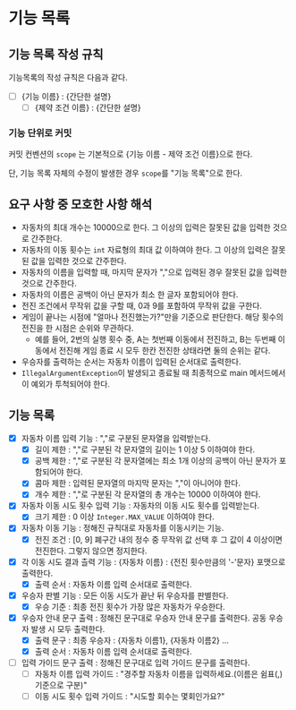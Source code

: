 # 기능 목록
## 기능 목록 작성 규칙
기능목록의 작성 규칙은 다음과 같다.

- [ ] {기능 이름} : {간단한 설명}
  - [ ] {제약 조건 이름} : {간단한 설명}
### 기능 단위로 커밋
커밋 컨벤션의 `scope` 는 기본적으로 {기능 이름 - 제약 조건 이름}으로 한다.

단, 기능 목록 자체의 수정이 발생한 경우 `scope`를 "기능 목록"으로 한다.

## 요구 사항 중 모호한 사항 해석
- 자동차의 최대 개수는 10000으로 한다. 그 이상의 입력은 잘못된 값을 입력한 것으로 간주한다.
- 자동차의 이동 횟수는 `int` 자료형의 최대 값 이하여야 한다. 그 이상의 입력은 잘못된 값을 입력한 것으로 간주한다.
- 자동차의 이름을 입력할 때, 마지막 문자가 ","으로 입력된 경우 잘못된 값을 입력한 것으로 간주한다.
- 자동차의 이름은 공백이 아닌 문자가 최소 한 글자 포함되어야 한다.
- 전진 조건에서 무작위 값을 구할 때, 0과 9를 포함하여 무작위 값을 구한다.
- 게임이 끝나는 시점에 "얼마나 전진했는가?"만을 기준으로 판단한다. 해당 횟수의 전진을 한 시점은 순위와 무관하다.
  - 예를 들어, 2번의 실행 횟수 중, A는 첫번째 이동에서 전진하고, B는 두번째 이동에서 전진해 게임 종료 시 모두 한칸 전진한 상태라면 둘의 순위는 같다.
- 우승자를 출력하는 순서는 자동차 이름이 입력된 순서대로 출력한다.
- `IllegalArgumentException`이 발생되고 종료될 때 최종적으로 main 메서드에서 이 예외가 투척되어야 한다.

## 기능 목록
- [x] 자동차 이름 입력 기능 : ","로 구분된 문자열을 입력받는다.
  - [x] 길이 제한 : ","로 구분된 각 문자열의 길이는 1 이상 5 이하여야 한다.
  - [x] 공백 제한 : ","로 구분된 각 문자열에는 최소 1개 이상의 공백이 아닌 문자가 포함되어야 한다.
  - [x] 콤마 제한 : 입력된 문자열의 마지막 문자는 ","이 아니어야 한다.
  - [x] 개수 제한 : ","로 구분된 각 문자열의 총 개수는 10000 이하여야 한다.
- [x] 자동차 이동 시도 횟수 입력 기능 : 자동차의 이동 시도 횟수를 입력받는다.
  - [x] 크기 제한 : 0 이상 `Integer.MAX_VALUE` 이하여야 한다.
- [x] 자동차 이동 기능 : 정해진 규칙대로 자동차를 이동시키는 기능.
  - [x] 전진 조건 : [0, 9] 폐구간 내의 정수 중 무작위 값 선택 후 그 값이 4 이상이면 전진한다. 그렇지 않으면 정지한다.
- [x] 각 이동 시도 결과 츨력 기능 : {자동차 이름} : {전진 횟수만큼의 '-'문자} 포맷으로 출력한다.
  - [x] 출력 순서 : 자동차 이름 입력 순서대로 출력한다.
- [x] 우승자 판별 기능 : 모든 이동 시도가 끝난 뒤 우승자를 판별한다.
  - [x] 우승 기준 : 최종 전진 횟수가 가장 많은 자동차가 우승한다.
- [x] 우승자 안내 문구 출력 : 정해진 문구대로 우승자 안내 문구를 출력한다. 공동 우승자 발생 시 모두 출력한다.
  - [x] 출력 문구 : 최종 우승자 : {자동차 이름1}, {자동차 이름2} ...
  - [x] 출력 순서 : 자동차 이름 입력 순서대로 출력한다.
- [ ] 입력 가이드 문구 출력 : 정해진 문구대로 입력 가이드 문구를 출력한다.
  - [ ] 자동차 이름 입력 가이드 : "경주할 자동차 이름을 입력하세요.(이름은 쉼표(,) 기준으로 구분)"
  - [ ] 이동 시도 횟수 입력 가이드 : "시도할 회수는 몇회인가요?"